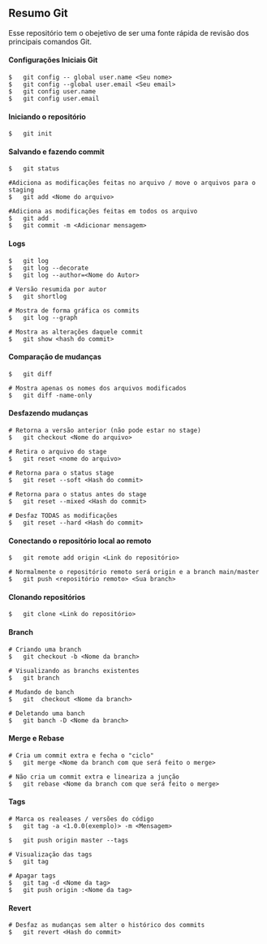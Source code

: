

## Resumo Git
Esse repositório tem o obejetivo de ser uma fonte rápida de revisão dos principais comandos Git.
#### Configurações Iniciais Git
```git
$   git config -- global user.name <Seu nome>
$   git config --global user.email <Seu email>
$   git config user.name
$   git config user.email
```
#### Iniciando o repositório
```git
$   git init
```
#### Salvando e fazendo commit
```
$   git status

#Adiciona as modificações feitas no arquivo / move o arquivos para o staging
$   git add <Nome do arquivo>

#Adiciona as modificações feitas em todos os arquivo
$   git add .
$   git commit -m <Adicionar mensagem>
```
#### Logs
```
$   git log
$   git log --decorate
$   git log --author=<Nome do Autor>

# Versão resumida por autor
$   git shortlog 	

# Mostra de forma gráfica os commits
$   git log --graph

# Mostra as alterações daquele commit
$   git show <hash do commit>
```
#### Comparação de mudanças
``` git
$   git diff

# Mostra apenas os nomes dos arquivos modificados
$   git diff -name-only
```
#### Desfazendo mudanças
``` git
# Retorna a versão anterior (não pode estar no stage)
$   git checkout <Nome do arquivo>

# Retira o arquivo do stage
$   git reset <nome do arquivo>

# Retorna para o status stage
$   git reset --soft <Hash do commit>

# Retorna para o status antes do stage
$   git reset --mixed <Hash do commit>

# Desfaz TODAS as modificações
$   git reset --hard <Hash do commit>
```
#### Conectando o repositório local ao remoto
```git
$   git remote add origin <Link do repositório>

# Normalmente o repositório remoto será origin e a branch main/master
$   git push <repositório remoto> <Sua branch>
```
#### Clonando repositórios
```git
$   git clone <Link do repositório>
```
#### Branch
```git
# Criando uma branch
$   git checkout -b <Nome da branch>

# Visualizando as branchs existentes
$   git branch

# Mudando de banch
$   git  checkout <Nome da branch>

# Deletando uma banch
$   git banch -D <Nome da branch>
```

#### Merge e Rebase
```git
# Cria um commit extra e fecha o "ciclo"
$   git merge <Nome da branch com que será feito o merge>

# Não cria um commit extra e lineariza a junção
$   git rebase <Nome da branch com que será feito o merge>
```

#### Tags
```git
# Marca os realeases / versões do código
$   git tag -a <1.0.0(exemplo)> -m <Mensagem>

$   git push origin master --tags

# Visualização das tags
$   git tag

# Apagar tags
$   git tag -d <Nome da tag>
$   git push origin :<Nome da tag>
```

#### Revert
```git
# Desfaz as mudanças sem alter o histórico dos commits
$   git revert <Hash do commit>
```

